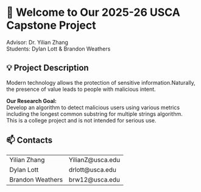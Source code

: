 # 👋  <!-- waving hand --> Welcome to Our 2025-26 USCA Capstone Project
Advisor: Dr. Yilian Zhang
<br>
Students: Dylan Lott & Brandon Weathers
## 💡 <!-- lightbulb --> Project Description 
Modern technology allows the protection of sensitive information.​ Naturally, the presence of value leads to people with malicious intent.​

**Our Research Goal:**
<br>
Develop an algorithm to detect malicious users using various metrics including the longest common substring for multiple strings algorithm.​
<br>
This is a college project and is not intended for serious use.
## 📫  <!-- mail box --> Contacts
<table>
    <tr>
        <td>
            Yilian Zhang
        </td>
        <td>
            YilianZ@usca.edu
        </td>
    </tr>
    <tr>
        <td>
            Dylan Lott
        </td>
        <td>
            drlott@usca.edu
        </td>
    </tr>
    <tr>
        <td>
            Brandon Weathers
        </td>
        <td>
            brw12@usca.edu
        </td>
    </tr>
</table>
